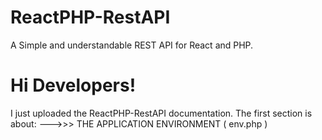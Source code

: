 # ReactPHP-RestAPI
A Simple and understandable REST API for React and PHP.


# Hi Developers!
I just uploaded the ReactPHP-RestAPI documentation.
The first section is about:
--->>> THE APPLICATION ENVIRONMENT ( env.php )
